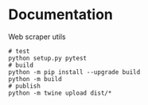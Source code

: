 # Documentation

Web scraper utils

```
# test
python setup.py pytest
# build
python -m pip install --upgrade build
python -m build
# publish
python -m twine upload dist/*
```